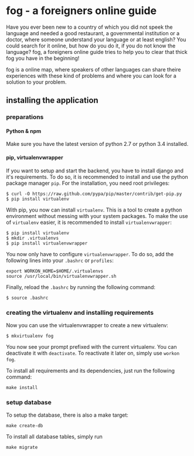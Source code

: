 # fog - a foreigners online guide

Have you ever been new to a country of which you did not speek the language and needed a good restaurant, a governmental institution or a doctor, where someone understand your language or at least english? You could search for it online, but how do you do it, if you do not know the language? fog, a foreigners online guide tries to help you to clear that thick fog you have in the beginning!

fog is a online map, where speakers of other languages can share theire experiences with these kind of problems and where you can look for a solution to your problem.

## installing the application

### preparations

#### Python & npm

Make sure you have the latest version of python 2.7 or python 3.4 installed.

#### pip, virtualenvwrapper

If you want to setup and start the backend, you have to install django and it's requirements. To do so, it is recommended to install and use the python package manager `pip`. For the installation, you need root privileges:

```
$ curl -O https://raw.github.com/pypa/pip/master/contrib/get-pip.py
$ pip install virtualenv
```

With pip, you now can install `virtualenv`. This is a tool to create a python environment without messing with your system packages. To make the use of `virtualenv` easier, it is recommended to install `virtualenvwrapper`:

```
$ pip install virtualenv
$ mkdir .virtualenvs
$ pip install virtualenvwrapper
```

You now only have to configure `virtualenvwrapper`. To do so, add the following lines into your `.bashrc` or `profiles`:

```
export WORKON_HOME=$HOME/.virtualenvs
source /usr/local/bin/virtualenvwrapper.sh
```

Finally, reload the `.bashrc` by running the following command:

```
$ source .bashrc
```

### creating the virtualenv and installing requirements

Now you can use the virtualenvwrapper to create a new virtualenv:

```
$ mkvirtualenv fog
```

You now see your prompt prefixed with the current virtualenv. You can deactivate it with `deactivate`. To reactivate it later on, simply use `workon fog`.

To install all requirements and its dependencies, just run the following command:

```
make install
```

### setup database

To setup the database, there is also a make target:

```
make create-db
```

To install all database tables, simply run

```
make migrate
```

